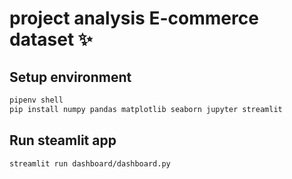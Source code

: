 # project analysis E-commerce dataset ✨

## Setup environment

```bash
pipenv shell
pip install numpy pandas matplotlib seaborn jupyter streamlit
```

## Run steamlit app

```bash
streamlit run dashboard/dashboard.py
```
